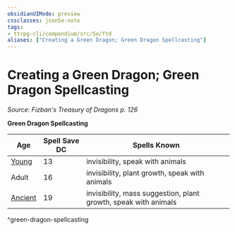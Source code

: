 ```yaml
---
obsidianUIMode: preview
cssclasses: json5e-note
tags:
- ttrpg-cli/compendium/src/5e/ftd
aliases: ["Creating a Green Dragon; Green Dragon Spellcasting"]
---
```

# Creating a Green Dragon; Green Dragon Spellcasting
*Source: Fizban's Treasury of Dragons p. 126* 

**Green Dragon Spellcasting**

| Age | Spell Save DC | Spells Known |
|-----|---------------|--------------|
| [Young](young-green-dragon.md) | 13 | invisibility, speak with animals |
| Adult | 16 | invisibility, plant growth, speak with animals |
| [Ancient](ancient-green-dragon.md) | 19 | invisibility, mass suggestion, plant growth, speak with animals |
^green-dragon-spellcasting
